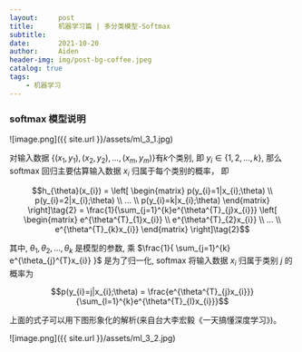 ```yaml
---
layout:     post
title:      机器学习篇 | 多分类模型-Softmax
subtitle:   
date:       2021-10-20
author:     Aiden
header-img: img/post-bg-coffee.jpeg
catalog: true 
tags:
    - 机器学习
---
```


### softmax 模型说明


![image.png]({{ site.url }}/assets/ml_3_1.jpg)

对输入数据 $\lbrace (x_{1}, y_{1}), (x_{2}, y_{2}), ..., (x_{m}, y_{m}) \rbrace$有$k$个类别, 即 $y_{i} \in \lbrace 1, 2, ...,k \rbrace$,
那么 softmax 回归主要估算输入数据 $x_{i}$ 归属于每个类别的概率， 即

$$h_{\theta}(x_{i}) = \left[
\begin{matrix}
p(y_{i}=1|x_{i};\theta) \\
p(y_{i}=2|x_{i};\theta) \\
... \\
p(y_{i}=k|x_{i};\theta) 
\end{matrix} \right]\tag{2} = \frac{1}{\sum_{j=1}^{k}e^{\theta^{T}_{j}x_{i}}} \left[
\begin{matrix}
e^{\theta^{T}_{1}x_{i}} \\
e^{\theta^{T}_{2}x_{i}} \\
... \\
e^{\theta^{T}_{k}x_{i}} 
\end{matrix} \right]\tag{2}$$


其中, $\theta_{1}, \theta_{2}, ..., \theta_{k}$ 是模型的参数, 乘 $\frac{1}{ \sum_{j=1}^{k} e^{\theta_{j}^{T}x_{i}} }$ 是为了归一化,
softmax 将输入数据 $x_{i}$ 归属于类别 $j$ 的概率为

$$p(y_{i}=j|x_{i};\theta) = \frac{e^{\theta^{T}_{j}x_{i}}}{\sum_{l=1}^{k}e^{\theta^{T}_{l}x_{i}}}$$

上面的式子可以用下图形象化的解析(来自台大李宏毅《一天搞懂深度学习》)。

![image.png]({{ site.url }}/assets/ml_3_2.jpg)